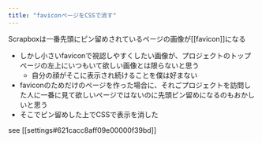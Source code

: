 ```yaml
---
title: "faviconページをCSSで消す"
---
```


Scrapboxは一番先頭にピン留めされているページの画像が[[favicon]]になる
- しかし小さいfaviconで視認しやすくしたい画像が、プロジェクトのトップページの左上にいつもいて欲しい画像とは限らないと思う
    - 自分の顔がそこに表示され続けることを僕は好まない
- faviconのためだけのページを作った場合に、それごプロジェクトを訪問した人に一番に見て欲しいページではないのに先頭ピン留めになるのもおかしいと思う
- そこでピン留めした上でCSSで表示を消した

see [[settings#621cacc8aff09e00000f39bd]]